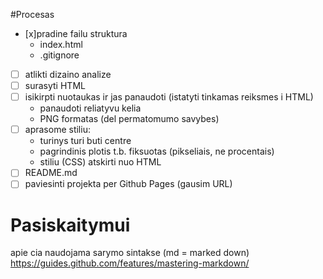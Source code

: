 #Procesas

- [x]pradine failu struktura
   - index.html
   - .gitignore
- [ ] atlikti dizaino analize
- [ ] surasyti HTML
- [ ] isikirpti nuotaukas ir jas panaudoti (istatyti tinkamas reiksmes i HTML)
   - panaudoti reliatyvu kelia
   - PNG formatas (del permatomumo savybes)
- [ ] aprasome stiliu: 
   - turinys turi buti centre
   - pagrindinis plotis t.b. fiksuotas (pikseliais, ne procentais)
   - stiliu (CSS) atskirti nuo HTML
- [ ] README.md
- [ ] paviesinti projekta per Github Pages (gausim URL)

# Pasiskaitymui

apie cia naudojama sarymo sintakse (md = marked down) 
https://guides.github.com/features/mastering-markdown/

